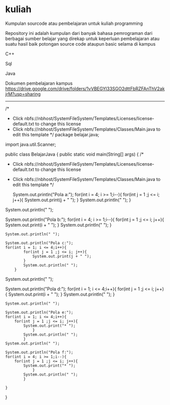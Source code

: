 # kuliah
Kumpulan sourcode atau pembelajaran untuk kuliah programming

Repository ini adalah kumpulan dari banyak bahasa pemrograman dari
berbagai sumber belajar yang direkap untuk keperluan pembelajaran atau
suatu hasil baik potongan source code ataupun basic selama di kampus

C++

Sql

Java

Dokumen pembelajaran kampus
https://drive.google.com/drive/folders/1vVBEGYl33SGO2dttFbRZFAnThV2akjrM?usp=sharing



-----------------------------------------------------------------------------------
/*
 * Click nbfs://nbhost/SystemFileSystem/Templates/Licenses/license-default.txt to change this license
 * Click nbfs://nbhost/SystemFileSystem/Templates/Classes/Main.java to edit this template
 */
package belajar.java;


    
import java.util.Scanner;
    
  
public class BelajarJava {
    public static void main(String[] args) {
       /*
 * Click nbfs://nbhost/SystemFileSystem/Templates/Licenses/license-default.txt to change this license
 * Click nbfs://nbhost/SystemFileSystem/Templates/Classes/Main.java to edit this template
 */

    System.out.println("Pola a:");
    for(int i = 4; i >= 1;i--){
        for(int j = 1 ;j <= i; j++){
            System.out.print(j + " ");
        }
        System.out.println(" ");
    }
    
System.out.println(" ");

System.out.println("Pola b:");
    for(int i = 4; i >= 1;i--){
        for(int j = 1 ;j <= i; j++){
            System.out.print(i + " ");
        }
        System.out.println(" ");
    }
    
    System.out.println(" ");
 
    System.out.println("Pola c:");
    for(int i = 1; i <= 4;i++){
            for(int j = 1 ;j <= i; j++){
                System.out.print(j + " ");
            }
            System.out.println(" ");
        }
    
System.out.println(" ");

System.out.println("Pola d:");
    for(int i = 1; i <= 4;i++){
                for(int j = 1 ;j <= i; j++){
                    System.out.print(i + " ");
                }
                System.out.println(" ");
            }
    
    System.out.println(" ");
    
    System.out.println("Pola e:");
    for(int i = 1; i <= 4;i++){
        for(int j = 1 ;j <= i; j++){
            System.out.print("* ");
                }
            System.out.println(" ");
            }
    System.out.println(" ");
      
    System.out.println("Pola f:");
    for(int i = 4; i >= 1;i--){
        for(int j = 1 ;j <= i; j++){
            System.out.print("* ");
                }
            System.out.println(" ");
            }
    
    }
}
